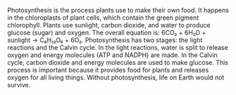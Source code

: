 Photosynthesis is the process plants use to make their own food.
It happens in the chloroplasts of plant cells, which contain the green pigment chlorophyll.
Plants use sunlight, carbon dioxide, and water to produce glucose (sugar) and oxygen.
The overall equation is:
6CO₂ + 6H₂O + sunlight → C₆H₁₂O₆ + 6O₂.
Photosynthesis has two stages: the light reactions and the Calvin cycle.
In the light reactions, water is split to release oxygen and energy molecules (ATP and NADPH) are made.
In the Calvin cycle, carbon dioxide and energy molecules are used to make glucose.
This process is important because it provides food for plants and releases oxygen for all living things.
Without photosynthesis, life on Earth would not survive.